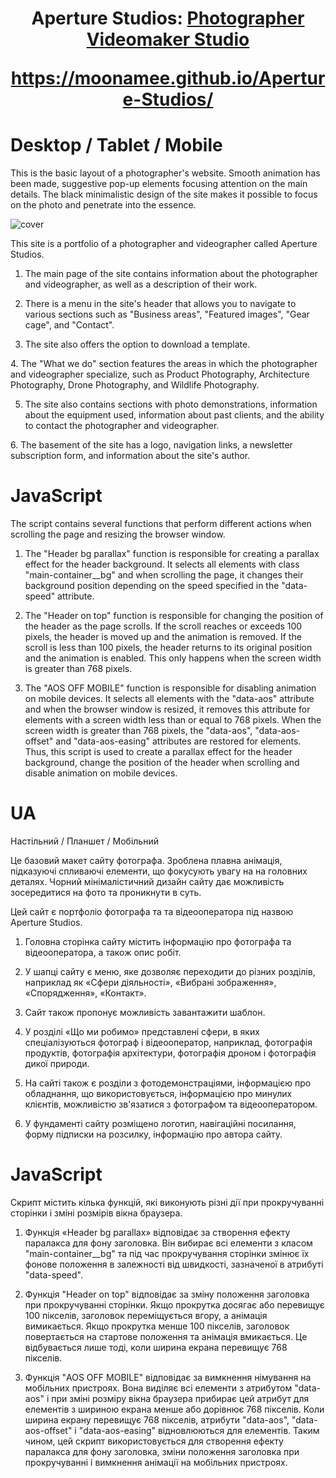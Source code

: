 <h1 align="center">Aperture Studios: <a href="https://moonamee.github.io/Aperture-Studios" target="_blank"> Photographer Videomaker Studio</a>

https://moonamee.github.io/Aperture-Studios/

# Desktop / Tablet / Mobile

This is the basic layout of a photographer's
website. Smooth animation has been made,
suggestive pop-up elements focusing attention on
the main details. The black minimalistic design of
the site makes it possible to focus on the photo
and penetrate into the essence.

![cover](https://github.com/Moonamee/Aperture-Studios-Photographer-Videomaker/assets/116831065/641089ef-12f4-4633-907e-c7ef63332a48)

This site is a portfolio of a photographer and
videographer called Aperture Studios.

1. The main page of the site contains
information about the photographer and
videographer, as well as a description of their
work.

2. There is a menu in the site's header that
allows you to navigate to various sections such
as "Business areas", "Featured images", "Gear
cage", and "Contact".

3. The site also offers the option to download a
template.
</p>
<p>
4. The "What we do" section features the areas
in which the photographer and videographer
specialize, such as Product Photography,
Architecture Photography, Drone Photography, and
Wildlife Photography.

5. The site also contains sections with photo
demonstrations, information about the equipment
used, information about past clients, and the
ability to contact the photographer and
videographer.
</p>
<p>
6. The basement of the site has a logo,
navigation links, a newsletter subscription
form, and information about the site's author.

# JavaScript

The script contains several functions that
perform different actions when scrolling the
page and resizing the browser window.

1. The "Header bg parallax" function is
responsible for creating a parallax effect for
the header background. It selects all elements
with class "main-container__bg" and when
scrolling the page, it changes their background
position depending on the speed specified in the
"data-speed" attribute.

2. The "Header on top" function is responsible
for changing the position of the header as the
page scrolls. If the scroll reaches or exceeds
100 pixels, the header is moved up and the
animation is removed. If the scroll is less than
100 pixels, the header returns to its original
position and the animation is enabled. This only
happens when the screen width is greater than
768 pixels.

3. The "AOS OFF MOBILE" function is responsible
for disabling animation on mobile devices. It
selects all elements with the "data-aos"
attribute and when the browser window is
resized, it removes this attribute for elements
with a screen width less than or equal to 768
pixels. When the screen width is greater than
768 pixels, the "data-aos", "data-aos-offset"
and "data-aos-easing" attributes are restored
for elements. Thus, this script is used to
create a parallax effect for the header
background, change the position of the header
when scrolling and disable animation on mobile
devices.

# UA
Настільний / Планшет / Мобільний

Це базовий макет сайту фотографа. Зроблена плавна анімація,
підказуючі спливаючі елементи, що фокусують увагу на
на головних деталях. Чорний мінімалістичний дизайн
сайту дає можливість зосередитися на фото
та проникнути в суть.

Цей сайт є портфоліо фотографа та
та відеооператора під назвою Aperture Studios.

1. Головна сторінка сайту містить
інформацію про фотографа та
відеооператора, а також опис робіт.

2. У шапці сайту є меню, яке
дозволяє переходити до різних розділів, наприклад
як «Сфери діяльності», «Вибрані зображення», «Спорядження», «Контакт».

3. Сайт також пропонує можливість завантажити шаблон.

4. У розділі «Що ми робимо» представлені сфери,
в яких спеціалізуються фотограф і відеооператор,
наприклад, фотографія продуктів, фотографія архітектури,
фотографія дроном і фотографія дикої природи.

5. На сайті також є розділи з фотодемонстраціями,
інформацією про обладнання, що використовується,
інформацією про минулих клієнтів,
можливістю зв'язатися з фотографом та відеооператором.

6. У фундаменті сайту розміщено логотип,
навігаційні посилання, форму підписки на розсилку,
інформацію про автора сайту.

# JavaScript

Скрипт містить кілька функцій,
які виконують різні дії при прокручуванні
сторінки і зміні розмірів вікна браузера.

1. Функція «Header bg parallax» відповідає за створення
ефекту паралакса для фону заголовка.
Він вибирає всі елементи з класом "main-container__bg"
та під час прокручування сторінки змінює їх фонове
положення в залежності від швидкості,
зазначеної в атрибуті "data-speed".

2. Функція "Header on top" відповідає за зміну положення заголовка
при прокручуванні сторінки. Якщо прокрутка досягає
або перевищує 100 пікселів, заголовок переміщується вгору,
а анімація вимикається. Якщо прокрутка менше 100 пікселів,
заголовок повертається на стартове положення та анімація вмикається.
Це відбувається лише тоді, коли ширина екрана перевищує 768 пікселів.

3. Функція "AOS OFF MOBILE" відповідає за вимкнення німування на мобільних пристроях.
Вона виділяє всі елементи з атрибутом "data-aos" і при зміні розміру
вікна браузера прибирає цей атрибут для елементів з шириною екрана
менше або дорівнює 768 пікселів. Коли ширина екрану
перевищує 768 пікселів, атрибути "data-aos", "data-aos-offset"
і "data-aos-easing" відновлюються для елементів.
Таким чином, цей скрипт використовується для створення
ефекту паралакса для фону заголовка, зміни положення заголовка
при прокручуванні і вимкнення анімації на мобільних пристроях.
